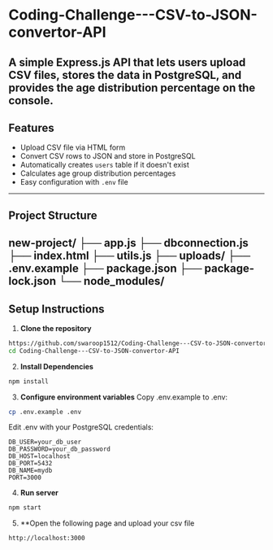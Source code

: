 # Coding-Challenge---CSV-to-JSON-convertor-API

A simple Express.js API that lets users upload CSV files, stores the data in PostgreSQL, and provides the age distribution percentage on the console.
---
## Features

- Upload CSV file via HTML form
- Convert CSV rows to JSON and store in PostgreSQL
- Automatically creates `users` table if it doesn't exist
- Calculates age group distribution percentages
- Easy configuration with `.env` file

---

## Project Structure
new-project/
├── app.js 
├── dbconnection.js 
├── index.html
├── utils.js
├── uploads/
├── .env.example
├── package.json
├── package-lock.json
└── node_modules/
---

## Setup Instructions

1. **Clone the repository**

```bash
https://github.com/swaroop1512/Coding-Challenge---CSV-to-JSON-convertor-API.git
cd Coding-Challenge---CSV-to-JSON-convertor-API
```
2. **Install Dependencies**
   
```bash
npm install
```
  
3. **Configure environment variables**
   Copy .env.example to .env:
```bash
cp .env.example .env
```

  Edit .env with your PostgreSQL credentials:
  
    DB_USER=your_db_user
    DB_PASSWORD=your_db_password
    DB_HOST=localhost
    DB_PORT=5432
    DB_NAME=mydb
    PORT=3000
    
4. **Run server**
```bash
npm start
```
5. **Open the following page and upload your csv file
```bash
http://localhost:3000
```
